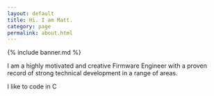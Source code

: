 ```yaml
---
layout: default
title: Hi. I am Matt.
category: page
permalink: about.html
---
```


{% include banner.md %}

I am a highly motivated and creative Firmware Engineer with a proven record of strong technical development in a range of areas. 

I like to code in C
